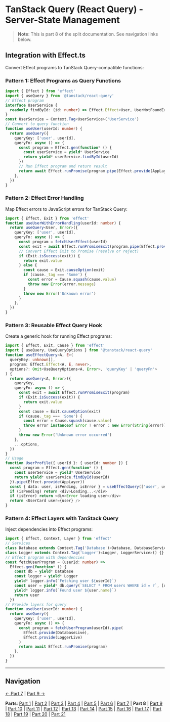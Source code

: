 # TanStack Query (React Query) - Server-State Management

> **Note**: This is part 8 of the split documentation. See navigation links below.


## Integration with Effect.ts
Convert Effect programs to TanStack Query-compatible functions:

### Pattern 1: Effect Programs as Query Functions
```typescript
import { Effect } from 'effect'
import { useQuery } from '@tanstack/react-query'
// Effect program
interface UserService {
  readonly findById: (id: number) => Effect.Effect<User, UserNotFoundError>
}
const UserService = Context.Tag<UserService>('UserService')
// Convert to query function
function useUser(userId: number) {
  return useQuery({
    queryKey: ['user', userId],
    queryFn: async () => {
      const program = Effect.gen(function* () {
        const userService = yield* UserService
        return yield* userService.findById(userId)
      })
      // Run Effect program and return result
      return await Effect.runPromise(program.pipe(Effect.provide(AppLayer)))
    },
  })
}
```

### Pattern 2: Effect Error Handling
Map Effect errors to JavaScript errors for TanStack Query:
```typescript
import { Effect, Exit } from 'effect'
function useUserWithErrorHandling(userId: number) {
  return useQuery<User, Error>({
    queryKey: ['user', userId],
    queryFn: async () => {
      const program = fetchUserEffect(userId)
      const exit = await Effect.runPromiseExit(program.pipe(Effect.provide(AppLayer)))
      // Convert Effect Exit to Promise (resolve or reject)
      if (Exit.isSuccess(exit)) {
        return exit.value
      } else {
        const cause = Exit.causeOption(exit)
        if (cause._tag === 'Some') {
          const error = Cause.squash(cause.value)
          throw new Error(error.message)
        }
        throw new Error('Unknown error')
      }
    },
  })
}
```

### Pattern 3: Reusable Effect Query Hook
Create a generic hook for running Effect programs:
```typescript
import { Effect, Exit, Cause } from 'effect'
import { useQuery, UseQueryOptions } from '@tanstack/react-query'
function useEffectQuery<A, E>(
  queryKey: unknown[],
  program: Effect.Effect<A, E, never>,
  options?: Omit<UseQueryOptions<A, Error>, 'queryKey' | 'queryFn'>
) {
  return useQuery<A, Error>({
    queryKey,
    queryFn: async () => {
      const exit = await Effect.runPromiseExit(program)
      if (Exit.isSuccess(exit)) {
        return exit.value
      }
      const cause = Exit.causeOption(exit)
      if (cause._tag === 'Some') {
        const error = Cause.squash(cause.value)
        throw error instanceof Error ? error : new Error(String(error))
      }
      throw new Error('Unknown error occurred')
    },
    ...options,
  })
}
// Usage
function UserProfile({ userId }: { userId: number }) {
  const program = Effect.gen(function* () {
    const userService = yield* UserService
    return yield* userService.findById(userId)
  }).pipe(Effect.provide(AppLayer))
  const { data: user, isPending, isError } = useEffectQuery(['user', userId], program)
  if (isPending) return <div>Loading...</div>
  if (isError) return <div>Error loading user</div>
  return <UserCard user={user} />
}
```

### Pattern 4: Effect Layers with TanStack Query
Inject dependencies into Effect programs:
```typescript
import { Effect, Context, Layer } from 'effect'
// Services
class Database extends Context.Tag('Database')<Database, DatabaseService>() {}
class Logger extends Context.Tag('Logger')<Logger, LoggerService>() {}
// Effect program with dependencies
const fetchUserProgram = (userId: number) =>
  Effect.gen(function* () {
    const db = yield* Database
    const logger = yield* Logger
    yield* logger.info(`Fetching user ${userId}`)
    const user = yield* db.query(`SELECT * FROM users WHERE id = ?`, [userId])
    yield* logger.info(`Found user ${user.name}`)
    return user
  })
// Provide layers for query
function useUser(userId: number) {
  return useQuery({
    queryKey: ['user', userId],
    queryFn: async () => {
      const program = fetchUserProgram(userId).pipe(
        Effect.provide(DatabaseLive),
        Effect.provide(LoggerLive)
      )
      return await Effect.runPromise(program)
    },
  })
}
```
---


## Navigation

[← Part 7](./07-usequery-hook.md) | [Part 9 →](./09-usemutation-hook.md)


**Parts**: [Part 1](./01-start.md) | [Part 2](./02-overview.md) | [Part 3](./03-why-tanstack-query-for-omnera.md) | [Part 4](./04-installation.md) | [Part 5](./05-basic-setup.md) | [Part 6](./06-core-concepts.md) | [Part 7](./07-usequery-hook.md) | **Part 8** | [Part 9](./09-usemutation-hook.md) | [Part 10](./10-usequeries-hook.md) | [Part 11](./11-useinfinitequery-hook.md) | [Part 12](./12-server-side-rendering-ssr-with-hono.md) | [Part 13](./13-integration-with-better-auth.md) | [Part 14](./14-advanced-patterns.md) | [Part 15](./15-testing-with-tanstack-query.md) | [Part 16](./16-best-practices.md) | [Part 17](./17-common-pitfalls-to-avoid.md) | [Part 18](./18-performance-optimization.md) | [Part 19](./19-devtools.md) | [Part 20](./20-summary.md) | [Part 21](./21-references.md)